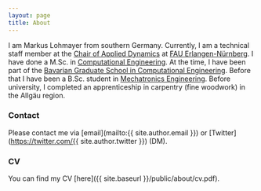 ```yaml
---
layout: page
title: About
---
```


I am Markus Lohmayer from southern Germany.
Currently, I am a technical staff member at the
[Chair of Applied Dynamics](http://ltd.tf.fau.de) at
[FAU Erlangen-Nürnberg](http://fau.de).
I have done a M.Sc. in
[Computational Engineering](https://ce.studium.fau.de).
At the time, I have been part of the
[Bavarian Graduate School in Computational Engineering](http://bgce.de).
Before that I have been a B.Sc. student in
[Mechatronics Engineering](https://www.mechatronik.studium.fau.de).
Before university,
I completed an apprenticeship in carpentry (fine woodwork) in the Allgäu region.

### Contact

Please contact me via [email](mailto:{{ site.author.email }})
or [Twitter](https://twitter.com/{{ site.author.twitter }}) (DM).


### CV

You can find my CV [here]({{ site.baseurl }}/public/about/cv.pdf).
